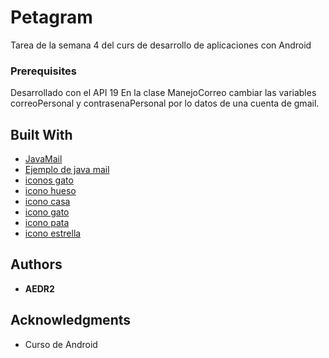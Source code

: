 # Petagram

Tarea de la semana 4 del curs de desarrollo de aplicaciones con Android


### Prerequisites

Desarrollado con el API 19
En la clase ManejoCorreo cambiar las variables correoPersonal y contrasenaPersonal por lo datos de una cuenta de gmail.

## Built With

* [JavaMail](https://java.net/projects/javamail/pages/Android)
* [Ejemplo de java mail](http://www.chuidiang.org/java/herramientas/javamail/enviar-correo-javamail.php)
* [iconos gato](http://iconka.com/licensing/)
* [icono hueso](https://www.flaticon.com/free-icon/dog-bone_64527)
* [icono casa](https://thenounproject.com/term/house/168040/)
* [icono gato](https://thenounproject.com/term/cat-face/703414/)
* [icono pata](https://www.flaticon.com/free-icon/dog-paw_12638)
* [icono estrella](http://ic8.link/10206)


## Authors

* **AEDR2**


## Acknowledgments

* Curso de Android

